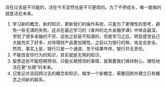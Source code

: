 活在过去是不可能的，活在今天显然也是不可更改的。为了不停成长，唯一能做的就是活在未来。

1. 学习新的概念，新的知识，更新我们的操作系统，只是为了更理性的思考，避免一些无谓的失败。这点在最近学习的《香帅的北大金融学课》中体会最深，学到了很多金融的干货，这些之前是不知道的，但是学习之后，明显感觉自己大脑充实了好多，对待理财产品更加理性。之前以为银行的嘛，肯定会安全。然而，事实上是，银行只是一个通道，至于结果咋样，银行并无责任。
2. 不能改变你行为的知识，其实就是无用的知识。
3. 股票这些不能短期预测，只能长期预测的事情，就需要我们保持耐心，理性地活在更“长期”的未来。
4. 记笔记并且回顾过去的概念和知识，每学一个新概念，需要回顾并建立已有概念之间新的联系。



